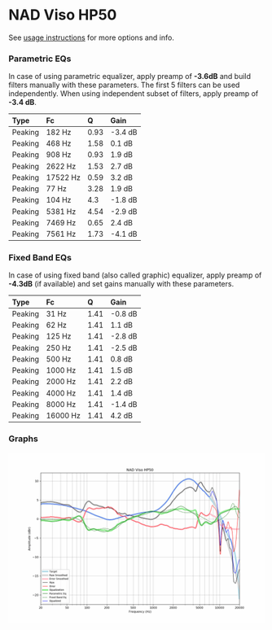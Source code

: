 # NAD Viso HP50
See [usage instructions](https://github.com/jaakkopasanen/AutoEq#usage) for more options and info.

### Parametric EQs
In case of using parametric equalizer, apply preamp of **-3.6dB** and build filters manually
with these parameters. The first 5 filters can be used independently.
When using independent subset of filters, apply preamp of **-3.4 dB**.

| Type    | Fc       |    Q | Gain    |
|:--------|:---------|:-----|:--------|
| Peaking | 182 Hz   | 0.93 | -3.4 dB |
| Peaking | 468 Hz   | 1.58 | 0.1 dB  |
| Peaking | 908 Hz   | 0.93 | 1.9 dB  |
| Peaking | 2622 Hz  | 1.53 | 2.7 dB  |
| Peaking | 17522 Hz | 0.59 | 3.2 dB  |
| Peaking | 77 Hz    | 3.28 | 1.9 dB  |
| Peaking | 104 Hz   | 4.3  | -1.8 dB |
| Peaking | 5381 Hz  | 4.54 | -2.9 dB |
| Peaking | 7469 Hz  | 0.65 | 2.4 dB  |
| Peaking | 7561 Hz  | 1.73 | -4.1 dB |

### Fixed Band EQs
In case of using fixed band (also called graphic) equalizer, apply preamp of **-4.3dB**
(if available) and set gains manually with these parameters.

| Type    | Fc       |    Q | Gain    |
|:--------|:---------|:-----|:--------|
| Peaking | 31 Hz    | 1.41 | -0.8 dB |
| Peaking | 62 Hz    | 1.41 | 1.1 dB  |
| Peaking | 125 Hz   | 1.41 | -2.8 dB |
| Peaking | 250 Hz   | 1.41 | -2.5 dB |
| Peaking | 500 Hz   | 1.41 | 0.8 dB  |
| Peaking | 1000 Hz  | 1.41 | 1.5 dB  |
| Peaking | 2000 Hz  | 1.41 | 2.2 dB  |
| Peaking | 4000 Hz  | 1.41 | 1.4 dB  |
| Peaking | 8000 Hz  | 1.41 | -1.4 dB |
| Peaking | 16000 Hz | 1.41 | 4.2 dB  |

### Graphs
![](./NAD%20Viso%20HP50.png)